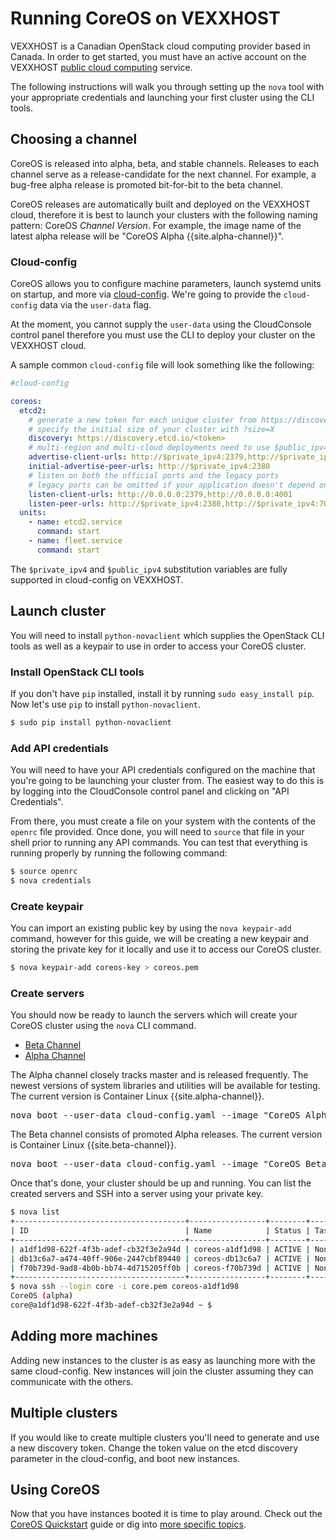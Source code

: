 # Running CoreOS on VEXXHOST

VEXXHOST is a Canadian OpenStack cloud computing provider based in Canada. In order to get started, you must have an active account on the VEXXHOST [public cloud computing][cloud-compute] service.

The following instructions will walk you through setting up the `nova` tool with your appropriate credentials and launching your first cluster using the CLI tools.

[cloud-compute]: https://vexxhost.com/

## Choosing a channel

CoreOS is released into alpha, beta, and stable channels. Releases to each channel serve as a release-candidate for the next channel. For example, a bug-free alpha release is promoted bit-for-bit to the beta channel.

CoreOS releases are automatically built and deployed on the VEXXHOST cloud, therefore it is best to launch your clusters with the following naming pattern: CoreOS _Channel_ _Version_. For example, the image name of the latest alpha release will be "CoreOS Alpha {{site.alpha-channel}}".


### Cloud-config

CoreOS allows you to configure machine parameters, launch systemd units on startup, and more via [cloud-config][cloud-config]. We're going to provide the `cloud-config` data via the `user-data` flag.

[cloud-config]: https://github.com/coreos/coreos-cloudinit/blob/master/Documentation/cloud-config.md

At the moment, you cannot supply the `user-data` using the CloudConsole control panel therefore you must use the CLI to deploy your cluster on the VEXXHOST cloud.

A sample common `cloud-config` file will look something like the following:

```yaml
#cloud-config

coreos:
  etcd2:
    # generate a new token for each unique cluster from https://discovery.etcd.io/new?size=3
    # specify the initial size of your cluster with ?size=X
    discovery: https://discovery.etcd.io/<token>
    # multi-region and multi-cloud deployments need to use $public_ipv4
    advertise-client-urls: http://$private_ipv4:2379,http://$private_ipv4:4001
    initial-advertise-peer-urls: http://$private_ipv4:2380
    # listen on both the official ports and the legacy ports
    # legacy ports can be omitted if your application doesn't depend on them
    listen-client-urls: http://0.0.0.0:2379,http://0.0.0.0:4001
    listen-peer-urls: http://$private_ipv4:2380,http://$private_ipv4:7001
  units:
    - name: etcd2.service
      command: start
    - name: fleet.service
      command: start
```

The `$private_ipv4` and `$public_ipv4` substitution variables are fully supported in cloud-config on VEXXHOST.

## Launch cluster

You will need to install `python-novaclient` which supplies the OpenStack CLI tools as well as a keypair to use in order to access your CoreOS cluster.

### Install OpenStack CLI tools

If you don't have `pip` installed, install it by running `sudo easy_install pip`. Now let's use `pip` to install `python-novaclient`.

```sh
$ sudo pip install python-novaclient
```

### Add API credentials

You will need to have your API credentials configured on the machine that you're going to be launching your cluster from. The easiest way to do this is by logging into the CloudConsole control panel and clicking on "API Credentials".

From there, you must create a file on your system with the contents of the `openrc` file provided. Once done, you will need to `source` that file in your shell prior to running any API commands. You can test that everything is running properly by running the following command:

```sh
$ source openrc
$ nova credentials
```

### Create keypair

You can import an existing public key by using the `nova keypair-add` command, however for this guide, we will be creating a new keypair and storing the private key for it locally and use it to access our CoreOS cluster.

```sh
$ nova keypair-add coreos-key > coreos.pem
```

### Create servers

You should now be ready to launch the servers which will create your CoreOS cluster using the `nova` CLI command.

<div id="vexxhost-create">
  <ul class="nav nav-tabs">
    <li class="active"><a href="#beta-create" data-toggle="tab">Beta Channel</a></li>
    <li><a href="#alpha-create" data-toggle="tab">Alpha Channel</a></li>
  </ul>
  <div class="tab-content coreos-docs-image-table">
    <div class="tab-pane" id="alpha-create">
      <p>The Alpha channel closely tracks master and is released frequently. The newest versions of system libraries and utilities will be available for testing. The current version is Container Linux {{site.alpha-channel}}.</p>
      <pre>nova boot --user-data cloud-config.yaml --image "CoreOS Alpha {{site.alpha-channel}}" --key-name coreos-key --flavor nb.2G --num-instances 3 coreos</pre>
    </div>
    <div class="tab-pane active" id="beta-create">
      <p>The Beta channel consists of promoted Alpha releases. The current version is Container Linux {{site.beta-channel}}.</p>
      <pre>nova boot --user-data cloud-config.yaml --image "CoreOS Beta {{site.beta-channel}}" --key-name coreos-key --flavor nb.2G --num-instances 3 coreos</pre>
    </div>
  </div>
</div>

Once that's done, your cluster should be up and running. You can list the created servers and SSH into a server using your private key.

```sh
$ nova list
+--------------------------------------+-----------------+--------+------------+-------------+---------------------------------------+
| ID                                   | Name            | Status | Task State | Power State | Networks                              |
+--------------------------------------+-----------------+--------+------------+-------------+---------------------------------------+
| a1df1d98-622f-4f3b-adef-cb32f3e2a94d | coreos-a1df1d98 | ACTIVE | None       | Running     | public=162.253.x.x; private=10.20.x.x |
| db13c6a7-a474-40ff-906e-2447cbf89440 | coreos-db13c6a7 | ACTIVE | None       | Running     | public=162.253.x.x; private=10.20.x.x |
| f70b739d-9ad8-4b0b-bb74-4d715205ff0b | coreos-f70b739d | ACTIVE | None       | Running     | public=162.253.x.x; private=10.20.x.x |
+--------------------------------------+-----------------+--------+------------+-------------+---------------------------------------+
$ nova ssh --login core -i core.pem coreos-a1df1d98
CoreOS (alpha)
core@a1df1d98-622f-4f3b-adef-cb32f3e2a94d ~ $
```

## Adding more machines

Adding new instances to the cluster is as easy as launching more with the same cloud-config. New instances will join the cluster assuming they can communicate with the others.

## Multiple clusters

If you would like to create multiple clusters you'll need to generate and use a new discovery token. Change the token value on the etcd discovery parameter in the cloud-config, and boot new instances.

## Using CoreOS

Now that you have instances booted it is time to play around. Check out the [CoreOS Quickstart](quickstart.md) guide or dig into [more specific topics](https://coreos.com/docs).
